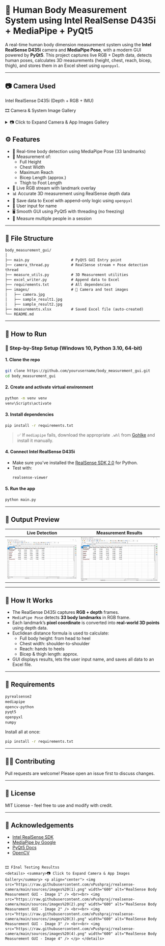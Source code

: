# 🤖 Human Body Measurement System using Intel RealSense D435i + MediaPipe + PyQt5

A real-time human body dimension measurement system using the **Intel RealSense D435i** camera and **MediaPipe Pose**, with a modern GUI powered by **PyQt5**. This project captures live RGB + Depth data, detects human poses, calculates 3D measurements (height, chest, reach, bicep, thigh), and stores them in an Excel sheet using `openpyxl`.

---

## 📷 Camera Used

Intel RealSense D435i (Depth + RGB + IMU)

🎞️ Camera & System Image Gallery
<details> <summary>📷 Click to Expand Camera & App Images Gallery</summary> <p align="center"> <img src="https://github.com/xPushpraj/realsense-camera/blob/main/sources/camera%20(1).jpeg" width="600" alt="RealSense Body Measurement GUI - Image 1" /> <br><br> <img src="https://github.com/xPushpraj/realsense-camera/blob/main/sources/camera%20(2).jpeg" width="600" alt="RealSense Body Measurement GUI - Image 2" /> <br><br> <img src="https://github.com/xPushpraj/realsense-camera/blob/main/sources/camera%20(4).jpeg" width="600" alt="RealSense Body Measurement GUI - Image 3" /> <br><br> <img src="https://github.com/xPushpraj/realsense-camera/blob/main/sources/camera%20(3).jpeg" width="600" alt="RealSense Body Measurement GUI - Image 3" /> <br><br> <img src="https://github.com/xPushpraj/realsense-camera/blob/main/sources/camera%20(5).jpeg" width="600" alt="RealSense Body Measurement GUI - Image 3" /> <br><br> <img src="https://github.com/xPushpraj/realsense-camera/blob/main/sources/camera%20(6).jpeg" width="600" alt="RealSense Body Measurement GUI - Image 4" /> </p> </details>

## ⚙️ Features

- 🎯 Real-time body detection using MediaPipe Pose (33 landmarks)
- 📐 Measurement of:
  - Full Height
  - Chest Width
  - Maximum Reach
  - Bicep Length (approx.)
  - Thigh to Foot Length
- 🎥 Live RGB stream with landmark overlay
- 📊 Accurate 3D measurement using RealSense depth data
- 💾 Save data to Excel with append-only logic using `openpyxl`
- 👤 User input for name
- 🖥️ Smooth GUI using PyQt5 with threading (no freezing)
- 🔁 Measure multiple people in a session

---

## 📁 File Structure

```
body_measurement_gui/
│
├── main.py                   # PyQt5 GUI Entry point
├── camera_thread.py          # RealSense stream + Pose detection thread
├── measure_utils.py          # 3D Measurement utilities
├── excel_writer.py           # Append data to Excel
├── requirements.txt          # All dependencies
├── images/                   # 📸 Camera and test images
│   ├── camera.jpg
│   ├── sample_result1.jpg
│   ├── sample_result2.jpg
├── measurements.xlsx         # Saved Excel file (auto-created)
└── README.md
```

---

## 🚀 How to Run

### 🐍 Step-by-Step Setup (Windows 10, Python 3.10, 64-bit)

#### 1. Clone the repo

```bash
git clone https://github.com/yourusername/body_measurement_gui.git
cd body_measurement_gui
```

#### 2. Create and activate virtual environment

```bash
python -m venv venv
venv\Scripts\activate
```

#### 3. Install dependencies

```bash
pip install -r requirements.txt
```

> ✅ If `mediapipe` fails, download the appropriate `.whl` from [Gohlke](https://www.lfd.uci.edu/~gohlke/pythonlibs/#mediapipe) and install it manually.

#### 4. Connect Intel RealSense D435i

- Make sure you’ve installed the [RealSense SDK 2.0](https://www.intelrealsense.com/sdk-2/) for Python.
- Test with:  
  ```bash
  realsense-viewer
  ```

#### 5. Run the app

```bash
python main.py
```

---

## 🧪 Output Preview

| Live Detection | Measurement Results |
|----------------|---------------------|
| ![Live](sources/measurment.png) | ![output](sources/measurment.png) |

---

## 🧠 How It Works

- The RealSense D435i captures **RGB + depth** frames.
- `MediaPipe Pose` detects **33 body landmarks** in RGB frame.
- Each landmark’s **pixel coordinate** is converted into **real-world 3D points** using depth data.
- Euclidean distance formula is used to calculate:
  - Full body height: from head to heel
  - Chest width: shoulder-to-shoulder
  - Reach: hands to heels
  - Bicep & thigh length: approx.
- GUI displays results, lets the user input name, and saves all data to an Excel file.

---

## 📄 Requirements

```txt
pyrealsense2
mediapipe
opencv-python
pyqt5
openpyxl
numpy
```

Install all at once:

```bash
pip install -r requirements.txt
```

---

## 🧑‍💻 Contributing

Pull requests are welcome! Please open an issue first to discuss changes.

---

## 📜 License

MIT License - feel free to use and modify with credit.

---

## 🙏 Acknowledgements

- [Intel RealSense SDK](https://github.com/IntelRealSense/librealsense)
- [MediaPipe by Google](https://mediapipe.dev/)
- [PyQt5 Docs](https://doc.qt.io/qtforpython/)
- [OpenCV](https://opencv.org/)
```

🎞️ FInal Testing Resultss
<details> <summary>📷 Click to Expand Camera & App Images Gallery</summary> <p align="center"> <img src="https://raw.githubusercontent.com/xPushpraj/realsense-camera/main/sources/images%20(1).png" width="600" alt="RealSense Body Measurement GUI - Image 1" /> <br><br> <img src="https://raw.githubusercontent.com/xPushpraj/realsense-camera/main/sources/images%20(2).png" width="600" alt="RealSense Body Measurement GUI - Image 2" /> <br><br> <img src="https://raw.githubusercontent.com/xPushpraj/realsense-camera/main/sources/images%20(3).png" width="600" alt="RealSense Body Measurement GUI - Image 3" /> <br><br> <img src="https://raw.githubusercontent.com/xPushpraj/realsense-camera/main/sources/images%20(4).png" width="600" alt="RealSense Body Measurement GUI - Image 4" /> </p> </details>
